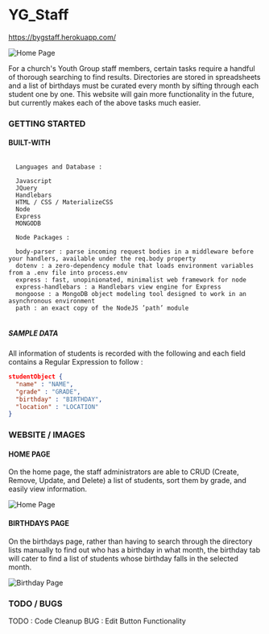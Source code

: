 # YG_Staff

https://bygstaff.herokuapp.com/

![Home Page](https://user-images.githubusercontent.com/8729300/46427511-9d29cf80-c70f-11e8-9842-165428a1a2f8.png)

For a church's Youth Group staff members, certain tasks require a handful of thorough searching to find results. Directories are stored in spreadsheets and a list of birthdays must be curated every month by sifting through each student one by one. This website will gain more functionality in the future, but currently makes each of the above tasks much easier.

### GETTING STARTED

#### BUILT-WITH

```

  Languages and Database :
  
  Javascript
  JQuery
  Handlebars
  HTML / CSS / MaterializeCSS
  Node
  Express
  MONGODB
  
  Node Packages :
  
  body-parser : parse incoming request bodies in a middleware before your handlers, available under the req.body property
  dotenv : a zero-dependency module that loads environment variables from a .env file into process.env
  express : fast, unopinionated, minimalist web framework for node
  express-handlebars : a Handlebars view engine for Express
  mongoose : a MongoDB object modeling tool designed to work in an asynchronous environment
  path : an exact copy of the NodeJS ’path’ module
  
```

##### SAMPLE DATA

All information of students is recorded with the following and each field contains a Regular Expression to follow :

```json
studentObject {
  "name" : "NAME",
  "grade" : "GRADE",
  "birthday" : "BIRTHDAY",
  "location" : "LOCATION"
}
```

### WEBSITE / IMAGES

#### HOME PAGE

On the home page, the staff administrators are able to CRUD (Create, Remove, Update, and Delete) a list of students, sort them by grade, and easily view information.

![Home Page](https://user-images.githubusercontent.com/8729300/46427511-9d29cf80-c70f-11e8-9842-165428a1a2f8.png)

#### BIRTHDAYS PAGE

On the birthdays page, rather than having to search through the directory lists manually to find out who has a birthday in what month, the birthday tab will cater to find a list of students whose birthday falls in the selected month.

![Birthday Page](https://user-images.githubusercontent.com/8729300/46427895-8a63ca80-c710-11e8-8987-4571988c8614.png)

### TODO / BUGS

TODO : Code Cleanup
BUG : Edit Button Functionality
